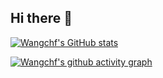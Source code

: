## Hi there 👋

[![Wangchf's GitHub stats](https://github-readme-stats.vercel.app/api?username=Wangch29&?count_private=true&show_icons=true&theme=prussian)](https://github.com/anuraghazra/github-readme-stats)

[![Wangchf's github activity graph](https://github-readme-activity-graph.vercel.app/graph?username=Wangch29)](https://github.com/ashutosh00710/github-readme-activity-graph)

<!--
**Wangch29/Wangch29** is a ✨ _special_ ✨ repository because its `README.md` (this file) appears on your GitHub profile.

Here are some ideas to get you started:

- 🔭 I’m currently working on ...
- 🌱 I’m currently learning ...
- 👯 I’m looking to collaborate on ...
- 🤔 I’m looking for help with ...
- 💬 Ask me about ...
- 📫 How to reach me: ...
- 😄 Pronouns: ...
- ⚡ Fun fact: ...
-->

